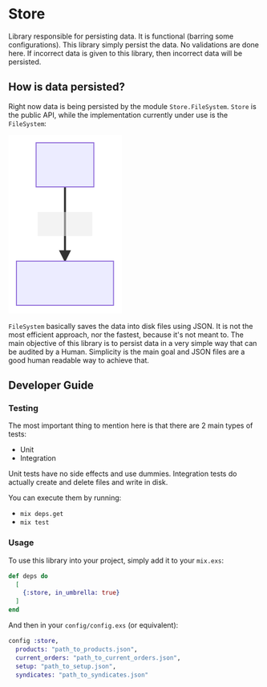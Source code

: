 # Store

Library responsible for persisting data. It is functional (barring some configurations).
This library simply persist the data. No validations are done here. If incorrect data is given
to this library, then incorrect data will be persisted. 

## How is data persisted?

Right now data is being persisted by the module `Store.FileSystem`. `Store` is the public API, while the 
implementation currently under use is the `FileSystem`:


![dependencies-graph](./store_logic.svg)

`FileSystem` basically saves the data into disk files using JSON. It is not the most efficient approach, nor the fastest,
because it's not meant to. The main objective of this library is to persist data in a very simple way that can be audited by
a Human. Simplicity is the main goal and JSON files are a good human readable way to achieve that.

## Developer Guide

### Testing

The most important thing to mention here is that there are 2 main types of tests:
 - Unit
 - Integration

Unit tests have no side effects and use dummies. 
Integration tests do actually create and delete files and write in disk. 

You can execute them by running:

 - `mix deps.get`
 - `mix test`

### Usage

To use this library into your project, simply add it to your `mix.exs`:

```elixir
def deps do
  [
    {:store, in_umbrella: true}
  ]
end
```

And then in your `config/config.exs` (or equivalent):

```elixir
config :store,
  products: "path_to_products.json",
  current_orders: "path_to_current_orders.json",
  setup: "path_to_setup.json",
  syndicates: "path_to_syndicates.json"
```


